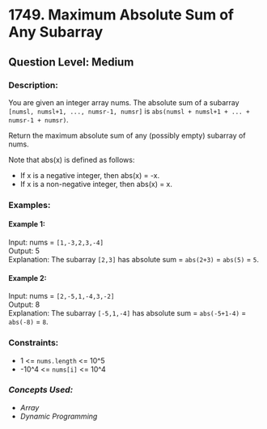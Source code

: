 # 1749. Maximum Absolute Sum of Any Subarray
## Question Level: Medium
### Description:
You are given an integer array nums. The absolute sum of a subarray `[numsl, numsl+1, ..., numsr-1, numsr]` is `abs(numsl + numsl+1 + ... + numsr-1 + numsr)`.

Return the maximum absolute sum of any (possibly empty) subarray of nums.

Note that abs(x) is defined as follows:
- If x is a negative integer, then abs(x) = -x.
- If x is a non-negative integer, then abs(x) = x.

### Examples:
#### Example 1:

Input: nums = `[1,-3,2,3,-4]`  
Output: 5  
Explanation: The subarray `[2,3]` has absolute sum = `abs(2+3)` = `abs(5)` = `5`.
#### Example 2:

Input: nums = `[2,-5,1,-4,3,-2]`  
Output: 8  
Explanation: The subarray `[-5,1,-4]` has absolute sum = `abs(-5+1-4)` = `abs(-8)` = `8`.

### Constraints:

- 1 <= `nums.length` <= 10^5
- -10^4 <= `nums[i]` <= 10^4

### <i>Concepts Used:
- Array
- Dynamic Programming </i>